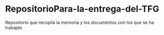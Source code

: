 # RepositorioPara-la-entrega-del-TFG
Repositorio que recopila la memoria y los documentos con los que se ha trabajdo
